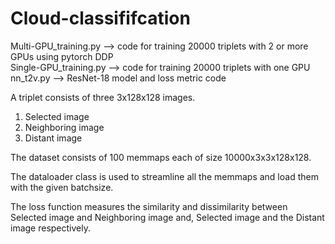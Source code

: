 # Cloud-classififcation

Multi-GPU_training.py --> code for training 20000 triplets with 2 or more GPUs using pytorch DDP <br>
Single-GPU_training.py --> code for training 20000 triplets with one GPU<br>
nn_t2v.py --> ResNet-18 model and loss metric code<br>

A triplet consists of three 3x128x128 images. 
<ol>
  <li>Selected image</li>
  <li>Neighboring image</li>
  <li>Distant image</li>
</ol>

The dataset consists of 100 memmaps each of size 10000x3x3x128x128. 

The dataloader class is used to streamline all the memmaps and load them with the given batchsize.

The loss function measures the similarity and dissimilarity between Selected image and Neighboring image and, Selected image and the Distant image respectively.  
